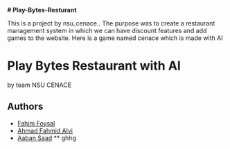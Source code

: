 **# Play-Bytes-Resturant**

This is a project by nsu_cenace.. The purpose was to create a restaurant management system in which we can have discount features and add games to the website.
Here is a game named cenace which is made with AI
# Play Bytes Restaurant with AI
by team NSU CENACE

## Authors

- [Fahim Foysal](https://github.com/kingsasa-04)
- [Ahmad Fahmid Alvi](https://github.com/alvi00)
- [Aaban Saad](https://github.com/aaban-saad)
**
ghhg
